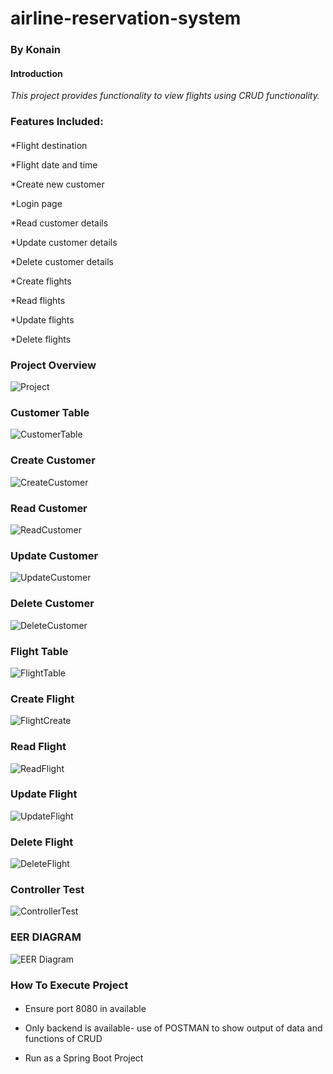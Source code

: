 # airline-reservation-system
### By Konain
#### Introduction
_This project provides functionality to view flights using CRUD functionality._

### Features Included:
#### 
*Flight destination

*Flight date and time

*Create new customer

*Login page

*Read customer details

*Update customer details

*Delete customer details

*Create flights

*Read flights

*Update flights

*Delete flights

### Project Overview

![Project](https://user-images.githubusercontent.com/107124436/183046619-97750810-6641-41fc-a309-c620e5caf602.png)

### Customer Table

![CustomerTable](https://user-images.githubusercontent.com/107124436/183048872-b4f8c569-8b10-4185-bec2-3c94abe63bf5.png)

### Create Customer

![CreateCustomer](https://user-images.githubusercontent.com/107124436/183048953-c71ab98b-5d37-4f3a-87f8-2e603e23b09b.png)

### Read Customer

![ReadCustomer](https://user-images.githubusercontent.com/107124436/183049012-9066e92b-6238-44a2-a69c-e47033b25d10.png)

### Update Customer

![UpdateCustomer](https://user-images.githubusercontent.com/107124436/183049113-1284f366-5652-4bc8-bd8d-5136d43daadd.png)

### Delete Customer

![DeleteCustomer](https://user-images.githubusercontent.com/107124436/183049167-d9ad62a2-2e1f-4ebf-94c8-11662bb7c2de.png)

### Flight Table

![FlightTable](https://user-images.githubusercontent.com/107124436/183049242-4e498d96-33db-44b3-a19f-25e3d39ca4ff.png)

### Create Flight

![FlightCreate](https://user-images.githubusercontent.com/107124436/183049329-418fa320-2b6a-422f-8fc5-1421232bcb4a.png)

### Read Flight

![ReadFlight](https://user-images.githubusercontent.com/107124436/183049675-aaf9d3e9-4a36-46b8-abf7-439a45d7c046.png)

### Update Flight

![UpdateFlight](https://user-images.githubusercontent.com/107124436/183049715-8344810c-058c-448b-b694-1931726ce9e3.png)

### Delete Flight

![DeleteFlight](https://user-images.githubusercontent.com/107124436/183050121-98a49daf-8124-45fd-bb9f-1708b1672e6a.png)

### Controller Test

![ControllerTest](https://user-images.githubusercontent.com/107124436/183064454-961731e8-2611-4a95-999e-46ce0e0d01b8.png)

### EER DIAGRAM

![EER Diagram](https://user-images.githubusercontent.com/107124436/183050303-d6d5589c-649e-4878-9512-bc260dc4b48b.png)

### How To Execute Project
####
* Ensure port 8080 in available

* Only backend is available- use of POSTMAN to show output of data and functions of CRUD

* Run as a Spring Boot Project

